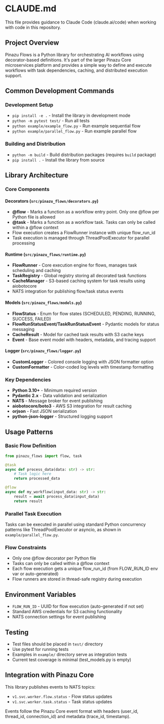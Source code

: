 # CLAUDE.md

This file provides guidance to Claude Code (claude.ai/code) when working with code in this repository.

## Project Overview

Pinazu Flows is a Python library for orchestrating AI workflows using decorator-based definitions. It's part of the larger Pinazu Core microservices platform and provides a simple way to define and execute workflows with task dependencies, caching, and distributed execution support.

## Common Development Commands

### Development Setup
- `pip install -e .` - Install the library in development mode
- `python -m pytest test/` - Run all tests
- `python example/example_flow.py` - Run example sequential flow
- `python example/parallel_flow.py` - Run example parallel flow

### Building and Distribution
- `python -m build` - Build distribution packages (requires `build` package)
- `pip install .` - Install the library from source

## Library Architecture

### Core Components

#### Decorators (`src/pinazu_flows/decorators.py`)
- **@flow** - Marks a function as a workflow entry point. Only one @flow per Python file is allowed
- **@task** - Marks a function as a workflow task. Tasks can only be called within a @flow context
- Flow execution creates a FlowRunner instance with unique flow_run_id
- Task execution is managed through ThreadPoolExecutor for parallel processing

#### Runtime (`src/pinazu_flows/runtime.py`)
- **FlowRunner** - Core execution engine for flows, manages task scheduling and caching
- **TaskRegistry** - Global registry storing all decorated task functions
- **CacheManager** - S3-based caching system for task results using aiobotocore
- NATS integration for publishing flow/task status events

#### Models (`src/pinazu_flows/models.py`)
- **FlowStatus** - Enum for flow states (SCHEDULED, PENDING, RUNNING, SUCCESS, FAILED)
- **FlowRunStatusEvent/TaskRunStatusEvent** - Pydantic models for status messaging
- **CacheResult** - Model for cached task results with S3 cache keys
- **Event** - Base event model with headers, metadata, and tracing support

#### Logger (`src/pinazu_flows/logger.py`)
- **CustomLogger** - Colored console logging with JSON formatter option
- **CustomFormatter** - Color-coded log levels with timestamp formatting

### Key Dependencies
- **Python 3.10+** - Minimum required version
- **Pydantic 2.x** - Data validation and serialization
- **NATS** - Message broker for event publishing
- **aiobotocore/boto3** - AWS S3 integration for result caching
- **orjson** - Fast JSON serialization
- **python-json-logger** - Structured logging support

## Usage Patterns

### Basic Flow Definition
```python
from pinazu_flows import flow, task

@task
async def process_data(data: str) -> str:
    # Task logic here
    return processed_data

@flow
async def my_workflow(input_data: str) -> str:
    result = await process_data(input_data)
    return result
```

### Parallel Task Execution
Tasks can be executed in parallel using standard Python concurrency patterns like ThreadPoolExecutor or asyncio, as shown in `example/parallel_flow.py`.

### Flow Constraints
- Only one @flow decorator per Python file
- Tasks can only be called within a @flow context
- Each flow execution gets a unique flow_run_id (from FLOW_RUN_ID env var or auto-generated)
- Flow runners are stored in thread-safe registry during execution

## Environment Variables
- `FLOW_RUN_ID` - UUID for flow execution (auto-generated if not set)
- Standard AWS credentials for S3 caching functionality
- NATS connection settings for event publishing

## Testing
- Test files should be placed in `test/` directory
- Use pytest for running tests
- Examples in `example/` directory serve as integration tests
- Current test coverage is minimal (test_models.py is empty)

## Integration with Pinazu Core
This library publishes events to NATS topics:
- `v1.svc.worker.flow.status` - Flow status updates
- `v1.svc.worker.task.status` - Task status updates

Events follow the Pinazu Core event format with headers (user_id, thread_id, connection_id) and metadata (trace_id, timestamp).